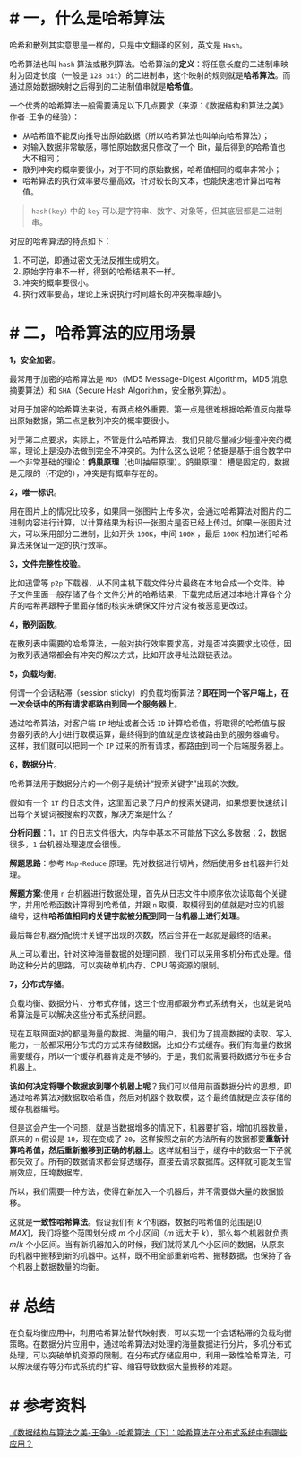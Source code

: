 # # 一，什么是哈希算法

哈希和散列其实意思是一样的，只是中文翻译的区别，英文是 `Hash`。

哈希算法也叫 `hash` 算法或散列算法。哈希算法的**定义**：将任意长度的二进制串映射为固定长度（一般是 `128 bit`）的二进制串，这个映射的规则就是**哈希算法**。而通过原始数据映射之后得到的二进制值串就是**哈希值**。

一个优秀的哈希算法一般需要满足以下几点要求（来源：《数据结构和算法之美》作者-王争的经验）：

+ 从哈希值不能反向推导出原始数据（所以哈希算法也叫单向哈希算法）；
+ 对输入数据非常敏感，哪怕原始数据只修改了一个 Bit，最后得到的哈希值也大不相同；
+ 散列冲突的概率要很小，对于不同的原始数据，哈希值相同的概率非常小；
+ 哈希算法的执行效率要尽量高效，针对较长的文本，也能快速地计算出哈希值。

> `hash(key)` 中的 `key` 可以是字符串、数字、对象等，但其底层都是二进制串。

对应的哈希算法的特点如下：

1. 不可逆，即通过密文无法反推生成明文。
2. 原始字符串不一样，得到的哈希结果不一样。
3. 冲突的概率要很小。
4. 执行效率要高，理论上来说执行时间越长的冲突概率越小。

# # 二，哈希算法的应用场景

**1，安全加密**。

最常用于加密的哈希算法是 `MD5`（MD5 Message-Digest Algorithm，MD5 消息摘要算法）和 `SHA`（Secure Hash Algorithm，安全散列算法）。

对用于加密的哈希算法来说，有两点格外重要。第一点是很难根据哈希值反向推导出原始数据，第二点是散列冲突的概率要很小。

对于第二点要求，实际上，不管是什么哈希算法，我们只能尽量减少碰撞冲突的概率，理论上是没办法做到完全不冲突的。为什么这么说呢？依据是基于组合数学中一个非常基础的理论：**鸽巢原理**（也叫抽屉原理）。鸽巢原理： 槽是固定的，数据是无限的（不定的），冲突是有概率存在的。

**2，唯一标识**。

用在图片上的情况比较多，如果同一张图片上传多次，会通过哈希算法对图片的二进制内容进行计算，以计算结果为标识一张图片是否已经上传过。如果一张图片过大，可以采用部分二进制，比如开头 `100K`，中间 `100K` ，最后 `100K` 相加进行哈希算法来保证一定的执行效率。

**3，文件完整性校验**。

比如迅雷等 `p2p` 下载器，从不同主机下载文件分片最终在本地合成一个文件。种子文件里面一般存储了各个文件分片的哈希结果，下载完成后通过本地计算各个分片的哈希再跟种子里面存储的核实来确保文件分片没有被恶意更改过。

**4，散列函数**。

在散列表中需要的哈希算法，一般对执行效率要求高，对是否冲突要求比较低，因为散列表通常都会有冲突的解决方式，比如开放寻址法跟链表法。

**5，负载均衡**。

何谓一个会话粘滞（session sticky）的负载均衡算法？**即在同一个客户端上，在一次会话中的所有请求都路由到同一个服务器上**。

通过哈希算法，对客户端 `IP` 地址或者会话 `ID` 计算哈希值，将取得的哈希值与服务器列表的大小进行取模运算，最终得到的值就是应该被路由到的服务器编号。 这样，我们就可以把同一个 `IP` 过来的所有请求，都路由到同一个后端服务器上。

**6，数据分片**。

哈希算法用于数据分片的一个例子是统计“搜索关键字”出现的次数。

假如有一个 `1T` 的日志文件，这里面记录了用户的搜索关键词，如果想要快速统计出每个关键词被搜索的次数，解决方案是什么？

**分析问题**：1，`1T` 的日志文件很大，内存中基本不可能放下这么多数据；2，数据很多，`1` 台机器处理速度会很慢。

**解题思路**：参考 `Map-Reduce` 原理。先对数据进行切片，然后使用多台机器并行处理。

**解题方案**:使用 `n` 台机器进行数据处理，首先从日志文件中顺序依次读取每个关键字，并用哈希函数计算得到哈希值，并跟 `n` 取模，取模得到的值就是对应的机器编号，这样**哈希值相同的关键字就被分配到同一台机器上进行处理**。

最后每台机器分配统计关键字出现的次数，然后合并在一起就是最终的结果。

从上可以看出，针对这种海量数据的处理问题，我们可以采用多机分布式处理。借助这种分片的思路，可以突破单机内存、CPU 等资源的限制。

**7，分布式存储**。

负载均衡、数据分片、分布式存储，这三个应用都跟分布式系统有关，也就是说哈希算法是可以解决这些分布式系统问题。

现在互联网面对的都是海量的数据、海量的用户。我们为了提高数据的读取、写入能力，一般都采用分布式的方式来存储数据，比如分布式缓存。我们有海量的数据需要缓存，所以一个缓存机器肯定是不够的。于是，我们就需要将数据分布在多台机器上。

**该如何决定将哪个数据放到哪个机器上呢**？我们可以借用前面数据分片的思想，即通过哈希算法对数据取哈希值，然后对机器个数取模，这个最终值就是应该存储的缓存机器编号。

但是这会产生一个问题，就是当数据增多的情况下，机器要扩容，增加机器数量，原来的 `n` 假设是 `10`，现在变成了 `20`，这样按照之前的方法所有的数据都要**重新计算哈希值，然后重新搬移到正确的机器上**。这样就相当于，缓存中的数据一下子就都失效了。所有的数据请求都会穿透缓存，直接去请求数据库。这样就可能发生雪崩效应，压垮数据库。

所以，我们需要一种方法，使得在新加入一个机器后，并不需要做大量的数据搬移。

这就是**一致性哈希算法**。假设我们有 $k$ 个机器，数据的哈希值的范围是$[0, MAX]$，我们将整个范围划分成 $m$ 个小区间（$m$ 远大于 $k$），那么每个机器就负责 $m/k$ 个小区间。当有新机器加入的时候，我们就将某几个小区间的数据，从原来的机器中搬移到新的机器中。这样，既不用全部重新哈希、搬移数据，也保持了各个机器上数据数量的均衡。

# # 总结

在负载均衡应用中，利用哈希算法替代映射表，可以实现一个会话粘滞的负载均衡策略。在数据分片应用中，通过哈希算法对处理的海量数据进行分片，多机分布式处理，可以突破单机资源的限制。在分布式存储应用中，利用一致性哈希算法，可以解决缓存等分布式系统的扩容、缩容导致数据大量搬移的难题。

# # 参考资料

[《数据结构与算法之美-王争》-哈希算法（下）：哈希算法在分布式系统中有哪些应用？](https://time.geekbang.org/column/article/67388)